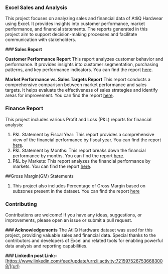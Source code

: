 ### **Excel Sales and Analysis**
This project focuses on analyzing sales and financial data of AtliQ Hardwear using Excel. It provides insights into customer performance, market performance, and financial statements. The reports generated in this project aim to support decision-making processes and facilitate communication with stakeholders.

**### Sales Report**

**Customer Performance Report**
This report analyzes customer behavior and performance. It provides insights into customer segmentation, purchasing patterns, and key performance indicators. You can find the report [here](https://github.com/jyotyprakash29/Excel-Sales-Analysis/blob/main/Customer_Performance_Report.pdf).

**Market Performance vs. Sales Targets Report**
This report conducts a comprehensive comparison between market performance and sales targets. It helps evaluate the effectiveness of sales strategies and identify areas for improvement. You can find the report [here](https://github.com/jyotyprakash29/Excel-Sales-Analysis/blob/main/Market_Performance_Report.pdf).

### **Finance Report**
This project includes various Profit and Loss (P&L) reports for financial analysis:

1. P&L Statement by Fiscal Year: This report provides a comprehensive view of the financial performance by fiscal year. You can find the report [here](https://github.com/jyotyprakash29/Excel-Sales-Analysis/blob/main/P%26L%20Fiscal%20Year.pdf).
3. P&L Statement by Months: This report breaks down the financial performance by months. You can find the report [here](https://github.com/jyotyprakash29/Excel-Sales-Analysis/blob/main/P%26L%20Month.pdf).
4. P&L by Markets: This report analyzes the financial performance by markets. You can find the report [here](https://github.com/jyotyprakash29/Excel-Sales-Analysis/blob/main/P%26L%20for%20Markets.pdf).

##Gross Margin(GM) Statements

1. This project also includes Percentage of Gross Margin based on subzones present in the dataset. You can find the report [here](https://github.com/jyotyprakash29/Excel-Sales-Analysis/blob/main/GM%25%20by%20Quarters(sub_zone).pdf)

### **Contributing**
Contributions are welcome! If you have any ideas, suggestions, or improvements, please open an issue or submit a pull request.

**### Acknowledgements**
The AtliQ Hardware dataset was used for this project, providing valuable sales and financial data.
Special thanks to the contributors and developers of Excel and related tools for enabling powerful data analysis and reporting capabilities.

**### LinkedIn post Link:-**
[https://www.linkedin.com/feed/update/urn:li:activity:7215975267536683008/](url)
